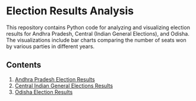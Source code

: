 # Election Results Analysis

This repository contains Python code for analyzing and visualizing election results for Andhra Pradesh, Central (Indian General Elections), and Odisha. The visualizations include bar charts comparing the number of seats won by various parties in different years.

## Contents

1. [Andhra Pradesh Election Results](#andhra-pradesh-election-results)
2. [Central Indian General Elections Results](#central-indian-general-elections-results)
3. [Odisha Election Results](#odisha-election-results)
